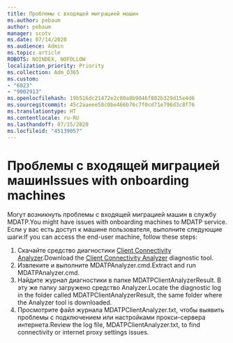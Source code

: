 ```yaml
---
title: Проблемы с входящей миграцией машин
ms.author: pebaum
author: pebaum
manager: scotv
ms.date: 07/14/2020
ms.audience: Admin
ms.topic: article
ROBOTS: NOINDEX, NOFOLLOW
localization_priority: Priority
ms.collection: Adm_O365
ms.custom:
- "6023"
- "9002913"
ms.openlocfilehash: 19b516dc21472e2c80a8b9046f802b329d15e4d6
ms.sourcegitcommit: 45c2aaeee58c0be466b76c7f0cd71e796d3c8f76
ms.translationtype: HT
ms.contentlocale: ru-RU
ms.lasthandoff: 07/15/2020
ms.locfileid: "45139057"
---
```

# <a name="issues-with-onboarding-machines"></a><span data-ttu-id="8fc85-102">Проблемы с входящей миграцией машин</span><span class="sxs-lookup"><span data-stu-id="8fc85-102">Issues with onboarding machines</span></span>

<span data-ttu-id="8fc85-103">Могут возникнуть проблемы с входящей миграцией машин в службу MDATP.</span><span class="sxs-lookup"><span data-stu-id="8fc85-103">You might have issues with onboarding machines to MDATP service.</span></span> <span data-ttu-id="8fc85-104">Если у вас есть доступ к машине пользователя, выполните следующие шаги:</span><span class="sxs-lookup"><span data-stu-id="8fc85-104">If you can access the end-user machine, follow these steps:</span></span>

1. <span data-ttu-id="8fc85-105">Скачайте средство диагностики [Client Connectivity Analyzer](https://aka.ms/mdatpanalyzer).</span><span class="sxs-lookup"><span data-stu-id="8fc85-105">Download the [Client Connectivity Analyzer](https://aka.ms/mdatpanalyzer) diagnostic tool.</span></span>
2. <span data-ttu-id="8fc85-106">Извлеките и выполните MDATPAnalyzer.cmd.</span><span class="sxs-lookup"><span data-stu-id="8fc85-106">Extract and run MDATPAnalyzer.cmd.</span></span>
3. <span data-ttu-id="8fc85-107">Найдите журнал диагностики в папке MDATPClientAnalyzerResult. В эту же папку загружено средство Analyzer.</span><span class="sxs-lookup"><span data-stu-id="8fc85-107">Locate the diagnostic log in the folder called MDATPClientAnalyzerResult, the same folder where the Analyzer tool is downloaded.</span></span>
4. <span data-ttu-id="8fc85-108">Просмотрите файл журнала MDATPClientAnalyzer.txt, чтобы выявить проблемы с подключением или настройками прокси-сервера интернета.</span><span class="sxs-lookup"><span data-stu-id="8fc85-108">Review the log file, MDATPClientAnalyzer.txt, to find connectivity or internet proxy settings issues.</span></span>